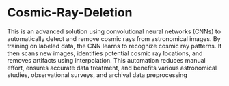 # Cosmic-Ray-Deletion

This is an advanced solution using convolutional neural networks (CNNs) to automatically detect and remove cosmic rays from astronomical images. By training on labeled data, the CNN learns to recognize cosmic ray patterns. It then scans new images, identifies potential cosmic ray locations, and removes artifacts using interpolation. This automation reduces manual effort, ensures accurate data treatment, and benefits various astronomical studies, observational surveys, and archival data preprocessing

